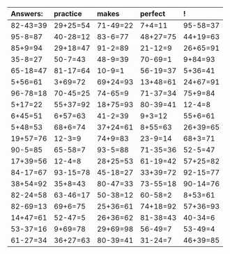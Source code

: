 | Answers: | practice | makes | perfect | ! |
| :--- | :--- | :--- | :--- | :--- |
| 82-43=39 | 29+25=54 | 71-49=22 | 7+4=11 | 95-58=37 | 
| 95-8=87 | 40-28=12 | 83-6=77 | 48+27=75 | 44+19=63 | 
| 85+9=94 | 29+18=47 | 91-2=89 | 21-12=9 | 26+65=91 | 
| 35-8=27 | 50-7=43 | 48-9=39 | 70-69=1 | 9+84=93 | 
| 65-18=47 | 81-17=64 | 10-9=1 | 56-19=37 | 5+36=41 | 
| 5+56=61 | 3+69=72 | 69+24=93 | 13+48=61 | 24+67=91 | 
| 96-78=18 | 70-45=25 | 74-65=9 | 71-37=34 | 75+9=84 | 
| 5+17=22 | 55+37=92 | 18+75=93 | 80-39=41 | 12-4=8 | 
| 6+45=51 | 6+57=63 | 41-2=39 | 9+3=12 | 55+6=61 | 
| 5+48=53 | 68+6=74 | 37+24=61 | 8+55=63 | 26+39=65 | 
| 19+57=76 | 12-3=9 | 74+9=83 | 23-9=14 | 68+3=71 | 
| 90-5=85 | 65-58=7 | 93-5=88 | 71-35=36 | 52-5=47 | 
| 17+39=56 | 12-4=8 | 28+25=53 | 61-19=42 | 57+25=82 | 
| 84-17=67 | 93-15=78 | 45-18=27 | 33+39=72 | 92-15=77 | 
| 38+54=92 | 35+8=43 | 80-47=33 | 73-55=18 | 90-14=76 | 
| 82-24=58 | 63-46=17 | 50-38=12 | 60-58=2 | 8+53=61 | 
| 82-69=13 | 69+6=75 | 25+36=61 | 74+18=92 | 57+36=93 | 
| 14+47=61 | 52-47=5 | 26+36=62 | 81-38=43 | 40-34=6 | 
| 53-37=16 | 9+69=78 | 29+69=98 | 56-49=7 | 53-49=4 | 
| 61-27=34 | 36+27=63 | 80-39=41 | 31-24=7 | 46+39=85 | 
